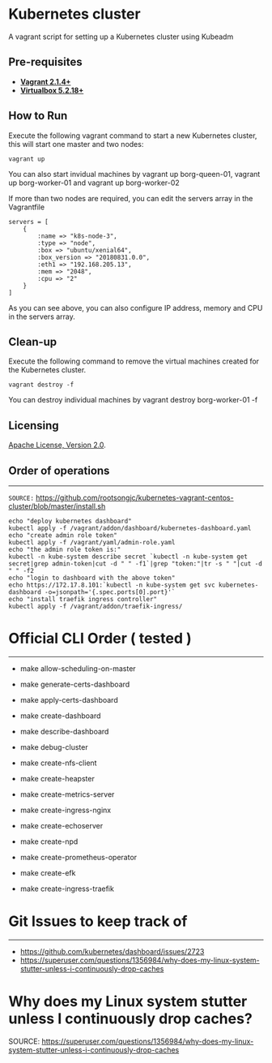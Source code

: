 # Kubernetes cluster
A vagrant script for setting up a Kubernetes cluster using Kubeadm

## Pre-requisites

 * **[Vagrant 2.1.4+](https://www.vagrantup.com)**
 * **[Virtualbox 5.2.18+](https://www.virtualbox.org)**

## How to Run

Execute the following vagrant command to start a new Kubernetes cluster, this will start one master and two nodes:

```
vagrant up
```

You can also start invidual machines by vagrant up borg-queen-01, vagrant up borg-worker-01 and vagrant up borg-worker-02

If more than two nodes are required, you can edit the servers array in the Vagrantfile

```
servers = [
    {
        :name => "k8s-node-3",
        :type => "node",
        :box => "ubuntu/xenial64",
        :box_version => "20180831.0.0",
        :eth1 => "192.168.205.13",
        :mem => "2048",
        :cpu => "2"
    }
]
 ```

As you can see above, you can also configure IP address, memory and CPU in the servers array.

## Clean-up

Execute the following command to remove the virtual machines created for the Kubernetes cluster.
```
vagrant destroy -f
```

You can destroy individual machines by vagrant destroy borg-worker-01 -f

## Licensing

[Apache License, Version 2.0](http://opensource.org/licenses/Apache-2.0).


## Order of operations
------

`SOURCE:` https://github.com/rootsongjc/kubernetes-vagrant-centos-cluster/blob/master/install.sh

```
echo "deploy kubernetes dashboard"
kubectl apply -f /vagrant/addon/dashboard/kubernetes-dashboard.yaml
echo "create admin role token"
kubectl apply -f /vagrant/yaml/admin-role.yaml
echo "the admin role token is:"
kubectl -n kube-system describe secret `kubectl -n kube-system get secret|grep admin-token|cut -d " " -f1`|grep "token:"|tr -s " "|cut -d " " -f2
echo "login to dashboard with the above token"
echo https://172.17.8.101:`kubectl -n kube-system get svc kubernetes-dashboard -o=jsonpath='{.spec.ports[0].port}'`
echo "install traefik ingress controller"
kubectl apply -f /vagrant/addon/traefik-ingress/
```


# Official CLI Order ( tested )
---
* make allow-scheduling-on-master
* make generate-certs-dashboard
* make apply-certs-dashboard
* make create-dashboard
* make describe-dashboard
* make debug-cluster
* make create-nfs-client
* make create-heapster
* make create-metrics-server
* make create-ingress-nginx
* make create-echoserver
* make create-npd
* make create-prometheus-operator
* make create-efk


* make create-ingress-traefik

# Git Issues to keep track of
---
* https://github.com/kubernetes/dashboard/issues/2723
* https://superuser.com/questions/1356984/why-does-my-linux-system-stutter-unless-i-continuously-drop-caches

# Why does my Linux system stutter unless I continuously drop caches?
SOURCE: https://superuser.com/questions/1356984/why-does-my-linux-system-stutter-unless-i-continuously-drop-caches
